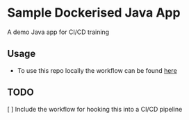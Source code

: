 # Sample Dockerised Java App

A demo Java app for CI/CD training

## Usage

- To use this repo locally the workflow can be found [here](docs/1-prerequisities.md)

## TODO

[ ] Include the workflow for hooking this into a CI/CD pipeline